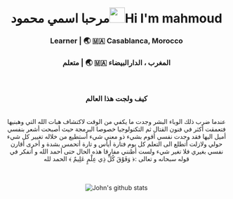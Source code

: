 <div align="center">
 <h1>  مرحبا اسمي محمود<img src="https://media.giphy.com/media/hvRJCLFzcasrR4ia7z/giphy.gif" width="35px">Hi I'm mahmoud</h1>
</div>

<div align="center"  >
<h3>Learner | 🌏 🇲🇦 Casablanca, Morocco </h3>
<h3>متعلم |   🌏 🇲🇦 المغرب ، الدارالبيضاء    </h3>
<br>

</div>
<div align= center>
<h3>
 كيف ولجت هذا العالم
</h3>
</div>
<br>

<div align = center >
عندما ضرب ذلك الوباء البشر وجدت ما يكفي من الوقت لاكتشاف هبات الله التي وهبنيها فتعمقت أكثر في فنون القتال ثم التكنولوجيا خصوصا البرمجة حيث أصبحت أشعر بنفسي أميل اليها فقد وجدت نفسي أقوم بشيء ذو معنى شيء أستطيع من خلاله تغيير كل شيء حولي ولازلت أتطلع الى التعلم كل يوم فتارة أيأس و تارة أتحمس بشدة و أخرى أقارن نفسي بغيري فلا تغير شيء  ولست أظنني مفارقا هذه الحال حتى أحمد الله و أتفكر في قوله سبحانه و تعالى  :﴿ وَفَوْقَ كُلِّ ذِي عِلْمٍ عَلِيمٌ ﴾ الحمد لله

</div>

<br>
<br>

<div align = center>

![John's github stats](https://github-readme-stats.vercel.app/api?username=Mahmoudgarwallane&count_private=true&show_icons=true&theme=dark)

</div>
